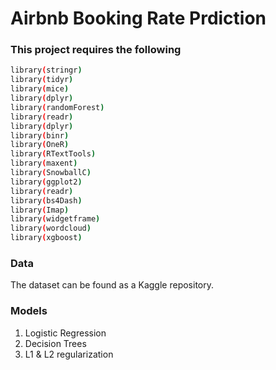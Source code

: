 # Airbnb Booking Rate Prdiction

### This project requires the following 

```bash
library(stringr)
library(tidyr)
library(mice)
library(dplyr)
library(randomForest)
library(readr)
library(dplyr)
library(binr)
library(OneR)
library(RTextTools)
library(maxent) 
library(SnowballC)
library(ggplot2)
library(readr)
library(bs4Dash)
library(Imap)
library(widgetframe)
library(wordcloud)
library(xgboost)
```

### Data

The dataset can be found as a Kaggle repository.

### Models

1. Logistic Regression
2. Decision Trees
3. L1 & L2 regularization
